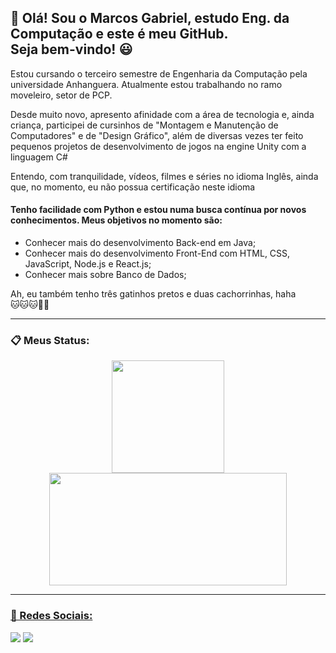 ## 👋 Olá! Sou o Marcos Gabriel, estudo Eng. da Computação e este é meu GitHub. <br> Seja bem-vindo! 😃

Estou cursando o terceiro semestre de Engenharia da Computação pela universidade Anhanguera. Atualmente estou trabalhando no ramo moveleiro, setor de PCP.

Desde muito novo, apresento afinidade com a área de tecnologia e, ainda criança, participei de cursinhos de "Montagem e Manutenção de Computadores" e de "Design Gráfico", além de diversas vezes ter feito pequenos projetos de desenvolvimento de jogos na engine Unity com a linguagem C#

Entendo, com tranquilidade, vídeos, filmes e séries no idioma Inglês, ainda que, no momento, eu não possua certificação neste idioma

#### Tenho facilidade com Python e estou numa busca contínua por novos conhecimentos. Meus objetivos no momento são:
- Conhecer mais do desenvolvimento Back-end em Java;
- Conhecer mais do desenvolvimento Front-End com HTML, CSS, JavaScript, Node.js e React.js;
- Conhecer mais sobre Banco de Dados;

Ah, eu também tenho três gatinhos pretos e duas cachorrinhas, haha <br> 🐱🐱🐱🐶🐶

<hr>

### 📋 Meus Status:

<div align="center" white-space="nowrap">
  <a href="https://github.com/Gevigier">
  <img height="180em" src="https://github-readme-stats.vercel.app/api?username=Gevigier&show_icons=true&theme=dracula&include_all_commits=true&count_private=true"/>
  <img height="180em" width="380em" src="https://github-readme-stats.vercel.app/api/top-langs/?username=Gevigier&layout=compact&langs_count=7&theme=dracula"/>
</div>

<hr>
   
### 👥 Redes Sociais:
<div> 
  <a href="https://www.linkedin.com/in/marcos-gabriel-gevigier/" target="_blank"><img src="https://img.shields.io/badge/-LinkedIn-%230077B5?style=for-the-badge&logo=linkedin&logoColor=white" target="_blank"></a>
  <a href="https://www.instagram.com/mrcosgabg/" target="_blank"><img src="https://img.shields.io/badge/-Instagram-%23E4405F?style=for-the-badge&logo=instagram&logoColor=white" target="_blank"></a>
</div>
